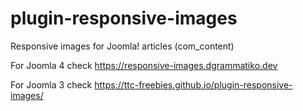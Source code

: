 # plugin-responsive-images
Responsive images for Joomla! articles (com_content)

For Joomla 4 check https://responsive-images.dgrammatiko.dev

For Joomla 3 check https://ttc-freebies.github.io/plugin-responsive-images/
